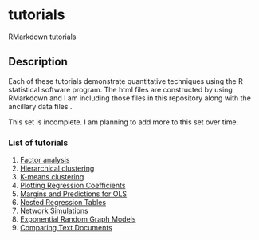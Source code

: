 # tutorials

RMarkdown tutorials

## Description

Each of these tutorials demonstrate quantitative techniques using the R statistical software program. The html files are constructed by using RMarkdown and I am including those files in this repository along with the ancillary data files . 

This set is incomplete. I am planning to add more to this set over time. 

### List of tutorials

1. [Factor analysis](https://htmlpreview.github.io/?https://github.com/stevemcd1/tutorials/blob/main/factor_analysis.html)
2. [Hierarchical clustering](https://htmlpreview.github.io/?https://github.com/stevemcd1/tutorials/blob/main/hierarchical_clustering.html)
3. [K-means clustering](https://htmlpreview.github.io/?https://github.com/stevemcd1/tutorials/blob/main/k-means_clustering.html)
4. [Plotting Regression Coefficients](https://htmlpreview.github.io/?https://github.com/stevemcd1/tutorials/blob/main/plot_coefs.html)
5. [Margins and Predictions for OLS](https://htmlpreview.github.io/?https://github.com/stevemcd1/tutorials/blob/main/margins_ols.html)
6. [Nested Regression Tables](https://htmlpreview.github.io/?https://github.com/stevemcd1/tutorials/blob/main/nested.html)
7. [Network Simulations](https://htmlpreview.github.io/?https://github.com/stevemcd1/tutorials/blob/main/netsim.html)
8. [Exponential Random Graph Models](https://htmlpreview.github.io/?https://github.com/stevemcd1/tutorials/blob/main/ergm.html)
9. [Comparing Text Documents](https://htmlpreview.github.io/?https://github.com/stevemcd1/tutorials/blob/main/comparing_docs.html)


